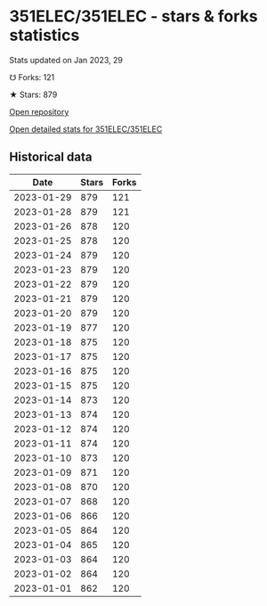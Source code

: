 # 351ELEC/351ELEC - stars & forks statistics

Stats updated on Jan 2023, 29

☋ Forks: 121

★ Stars: 879

[Open repository](https://github.com/351ELEC/351ELEC)

[Open detailed stats for 351ELEC/351ELEC](https://reviewgithub.com/rep/351ELEC/351ELEC)

## Historical data
| Date | Stars | Forks |
|------|-------|-------|
| 2023-01-29 | 879 | 121 | 
| 2023-01-28 | 879 | 121 | 
| 2023-01-26 | 878 | 120 | 
| 2023-01-25 | 878 | 120 | 
| 2023-01-24 | 879 | 120 | 
| 2023-01-23 | 879 | 120 | 
| 2023-01-22 | 879 | 120 | 
| 2023-01-21 | 879 | 120 | 
| 2023-01-20 | 879 | 120 | 
| 2023-01-19 | 877 | 120 | 
| 2023-01-18 | 875 | 120 | 
| 2023-01-17 | 875 | 120 | 
| 2023-01-16 | 875 | 120 | 
| 2023-01-15 | 875 | 120 | 
| 2023-01-14 | 873 | 120 | 
| 2023-01-13 | 874 | 120 | 
| 2023-01-12 | 874 | 120 | 
| 2023-01-11 | 874 | 120 | 
| 2023-01-10 | 873 | 120 | 
| 2023-01-09 | 871 | 120 | 
| 2023-01-08 | 870 | 120 | 
| 2023-01-07 | 868 | 120 | 
| 2023-01-06 | 866 | 120 | 
| 2023-01-05 | 864 | 120 | 
| 2023-01-04 | 865 | 120 | 
| 2023-01-03 | 864 | 120 | 
| 2023-01-02 | 864 | 120 | 
| 2023-01-01 | 862 | 120 | 

